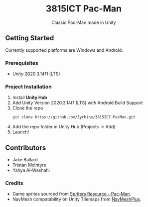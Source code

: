 <p align="center">
  <h1 align="center">3815ICT Pac-Man</h1>
  <p align="center">Classic Pac-Man made in Unity</p>
</p>

## Getting Started
Currently supported platforms are Windows and Android. 

### Prerequisites
* Unity 2020.3.14f1 (LTS)

### Project Installation
1. Install **Unity Hub**
2. Add Unity Version 2020.3.14f1 (LTS) with Android Build Support
3. Clone the repo
   ```sh
   git clone https://github.com/Zyrhine/3815ICT-PacMan.git
   ```
4. Add the repo folder in Unity Hub (Projects -> Add)
5. Launch!

## Contributors
- Jake Ballard
- Tristan McIntyre
- Yahya Al-Washahi

### Credits
- Game sprites sourced from [Spriters Resource - Pac-Man](https://www.spriters-resource.com/arcade/pacman/).
- NavMesh compatability on Unity Tilemaps from [NavMeshPlus](https://github.com/h8man/NavMeshPlus).

